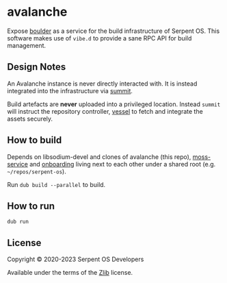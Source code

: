 # avalanche

Expose [boulder](https://github.com/serpent-os/boulder/) as a service for the build infrastructure of Serpent OS. This software makes use of `vibe.d` to provide a sane RPC API for build management.

## Design Notes

An Avalanche instance is never directly interacted with. It is instead integrated into the infrastructure via [summit](https://github.com/serpent-os/summit/).

Build artefacts are **never** uploaded into a privileged location. Instead `summit` will instruct the repository controller, [vessel](https://github.com/serpent-os/vessel/) to fetch and integrate the assets securely.

## How to build

Depends on libsodium-devel and clones of avalanche (this repo), [moss-service](https://github.com/serpent-os/moss-service/) and [onboarding](https://github.com/serpent-os/onboarding/) living next to each other under a shared root (e.g. `~/repos/serpent-os`).

Run `dub build --parallel` to build.

## How to run

`dub run`

## License

Copyright &copy; 2020-2023 Serpent OS Developers

Available under the terms of the [Zlib](https://spdx.org/licenses/Zlib.html) license.
